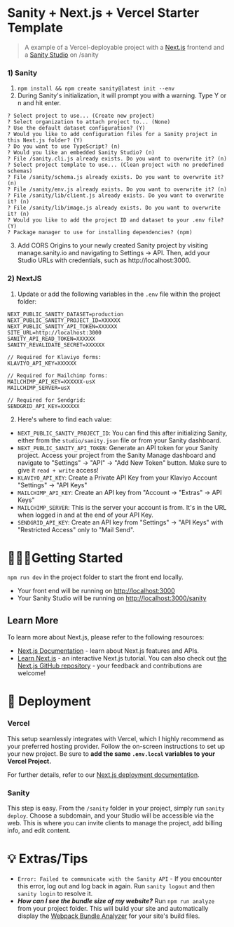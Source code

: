 # Sanity + Next.js + Vercel Starter Template

> A example of a Vercel-deployable project with a [Next.js](https://nextjs.org/) frontend and a [Sanity Studio](https://www.sanity.io) on /sanity

### 1) Sanity

1. `npm install && npm create sanity@latest init --env`
2. During Sanity's initialization, it will prompt you with a warning. Type Y or n and hit enter.

```
? Select project to use... (Create new project)
? Select organization to attach project to... (None)
? Use the default dataset configuration? (Y)
? Would you like to add configuration files for a Sanity project in this Next.js folder? (Y)
? Do you want to use TypeScript? (n)
? Would you like an embedded Sanity Studio? (n)
? File /sanity.cli.js already exists. Do you want to overwrite it? (n)
? Select project template to use... (Clean project with no predefined schemas)
? File /sanity/schema.js already exists. Do you want to overwrite it? (n)
? File /sanity/env.js already exists. Do you want to overwrite it? (n)
? File /sanity/lib/client.js already exists. Do you want to overwrite it? (n)
? File /sanity/lib/image.js already exists. Do you want to overwrite it? (n)
? Would you like to add the project ID and dataset to your .env file? (Y)
? Package manager to use for installing dependencies? (npm)
```

3. Add CORS Origins to your newly created Sanity project by visiting manage.sanity.io and navigating to Settings → API. Then, add your Studio URLs with credentials, such as http://localhost:3000.

### 2) NextJS

1. Update or add the following variables in the `.env` file within the project folder:

```
NEXT_PUBLIC_SANITY_DATASET=production
NEXT_PUBLIC_SANITY_PROJECT_ID=XXXXXX
NEXT_PUBLIC_SANITY_API_TOKEN=XXXXXX
SITE_URL=http://localhost:3000
SANITY_API_READ_TOKEN=XXXXXX
SANITY_REVALIDATE_SECRET=XXXXXX

// Required for Klaviyo forms:
KLAVIYO_API_KEY=XXXXXX

// Required for Mailchimp forms:
MAILCHIMP_API_KEY=XXXXXX-usX
MAILCHIMP_SERVER=usX

// Required for Sendgrid:
SENDGRID_API_KEY=XXXXXX
```

2. Here's where to find each value:

- `NEXT_PUBLIC_SANITY_PROJECT_ID`: You can find this after initializing Sanity, either from the `studio/sanity.json` file or from your Sanity dashboard.
- `NEXT_PUBLIC_SANITY_API_TOKEN`: Generate an API token for your Sanity project. Access your project from the Sanity Manage dashboard and navigate to "Settings" → "API" → "Add New Token" button. Make sure to give it `read + write` access!
- `KLAVIYO_API_KEY`: Create a Private API Key from your Klaviyo Account "Settings" → "API Keys"
- `MAILCHIMP_API_KEY`: Create an API key from "Account → "Extras" → API Keys"
- `MAILCHIMP_SERVER`: This is the server your account is from. It's in the URL when logged in and at the end of your API Key.
- `SENDGRID_API_KEY`: Create an API key from "Settings" → "API Keys" with "Restricted Access" only to "Mail Send".

# 🏃🏻‍♂️Getting Started

`npm run dev` in the project folder to start the front end locally.

- Your front end will be running on [http://localhost:3000](http://localhost:3000)
- Your Sanity Studio will be running on [http://localhost:3000/sanity](http://localhost:3000/sanity)

## Learn More

To learn more about Next.js, please refer to the following resources:

- [Next.js Documentation](https://nextjs.org/docs) - learn about Next.js features and APIs.
- [Learn Next.js](https://nextjs.org/learn) - an interactive Next.js tutorial.
  You can also check out [the Next.js GitHub repository](https://github.com/vercel/next.js/) - your feedback and contributions are welcome!

# 🚀 Deployment

### Vercel

This setup seamlessly integrates with Vercel, which I highly recommend as your preferred hosting provider. Follow the on-screen instructions to set up your new project. Be sure to **add the same `.env.local` variables to your Vercel Project.**

For further details, refer to our [Next.js deployment documentation](https://nextjs.org/docs/deployment).

### Sanity

This step is easy. From the `/sanity` folder in your project, simply run `sanity deploy`. Choose a subdomain, and your Studio will be accessible via the web. This is where you can invite clients to manage the project, add billing info, and edit content.

# 💡 Extras/Tips

- `Error: Failed to communicate with the Sanity API` - If you encounter this error, log out and log back in again. Run `sanity logout` and then `sanity login` to resolve it.
- **_How can I see the bundle size of my website?_** Run `npm run analyze` from your project folder. This will build your site and automatically display the [Webpack Bundle Analyzer](https://github.com/webpack-contrib/webpack-bundle-analyzer) for your site's build files.
